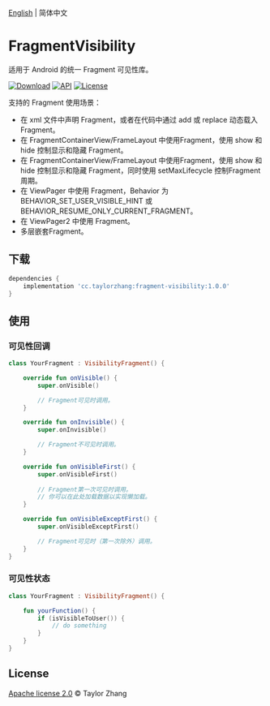 [English](README.md) | 简体中文

# FragmentVisibility

适用于 Android 的统一 Fragment 可见性库。

[![Download](https://api.bintray.com/packages/taylorzhang/maven/fragment-visibility/images/download.svg?style=flat)](https://bintray.com/taylorzhang/maven/fragment-visibility/)
[![API](https://img.shields.io/badge/API-14%2B-brightgreen.svg?style=flat)](https://android-arsenal.com/api?level=14)
[![License](https://img.shields.io/badge/License-Apache--2.0-brightgreen.svg?style=flat)](LICENSE)

支持的 Fragment 使用场景：

- 在 xml 文件中声明 Fragment，或者在代码中通过 add 或 replace 动态载入 Fragment。
- 在 FragmentContainerView/FrameLayout 中使用Fragment，使用 show 和 hide 控制显示和隐藏 Fragment。
- 在 FragmentContainerView/FrameLayout 中使用Fragment，使用 show 和 hide 控制显示和隐藏 Fragment，同时使用 setMaxLifecycle 控制Fragment周期。
- 在 ViewPager 中使用 Fragment，Behavior 为 BEHAVIOR_SET_USER_VISIBLE_HINT 或 BEHAVIOR_RESUME_ONLY_CURRENT_FRAGMENT。
- 在 ViewPager2 中使用 Fragment。
- 多层嵌套Fragment。

## 下载

```groovy
dependencies {
    implementation 'cc.taylorzhang:fragment-visibility:1.0.0'
}
```

## 使用

### 可见性回调

```kotlin
class YourFragment : VisibilityFragment() {

    override fun onVisible() {
        super.onVisible()

        // Fragment可见时调用。
    }

    override fun onInvisible() {
        super.onInvisible()

        // Fragment不可见时调用。
    }

    override fun onVisibleFirst() {
        super.onVisibleFirst()
        
        // Fragment第一次可见时调用。
        // 你可以在此处加载数据以实现懒加载。
    }

    override fun onVisibleExceptFirst() {
        super.onVisibleExceptFirst()

        // Fragment可见时（第一次除外）调用。
    }
}
```

### 可见性状态

```kotlin
class YourFragment : VisibilityFragment() {

    fun yourFunction() {
        if (isVisibleToUser()) {
            // do something
        }
    }
}
```

## License

[Apache license 2.0](LICENSE) © Taylor Zhang